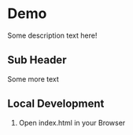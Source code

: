 # Demo

Some description text here!

## Sub Header

Some more text

## Local Development

1. Open index.html in your Browser